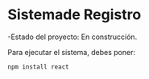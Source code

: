 <h1>Sistemade Registro </h1>

-Estado del proyecto: En construcción.

Para ejecutar el sistema, debes poner:

```npm install react```
